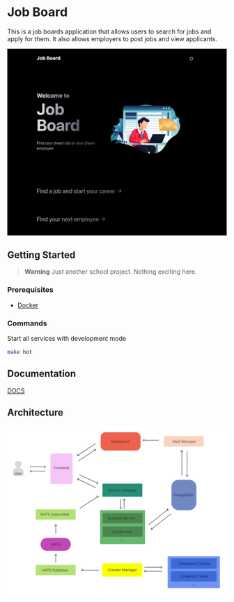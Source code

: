 # Job Board

This is a job boards application that allows users to search for jobs and apply for them. It also allows employers to post jobs and view applicants.

![preview](/docs/images/1.png)

## Getting Started

> **Warning**
> Just another school project. Nothing exciting here.


### Prerequisites
- [Docker](https://www.docker.com/)

### Commands

Start all services with development mode
```bash
make hot
```

## Documentation
[DOCS](/docs/doc.md)

## Architecture

![architecture](/docs/images/architecture.png)
